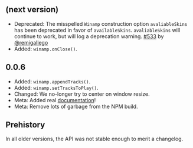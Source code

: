 ## (next version)

* Deprecated: The misspelled `Winamp` construction option `avaliableSkins` has been deprecated in favor of `availableSkins`. `avaliableSkins` will continue to work, but will log a deprecation warning. [#533](https://github.com/captbaritone/winamp2-js/pull/533) by [@remigallego](https://github.com/remigallego)
* Added: `winamp.onClose()`.

## 0.0.6

* Added: `winamp.appendTracks()`.
* Added: `winamp.setTracksToPlay()`.
* Changed: We no-longer try to center on window resize.
* Meta: Added real [documentation](./docs/usage.md)!
* Meta: Remove lots of garbage from the NPM build.

## Prehistory

In all older versions, the API was not stable enough to merit a changelog.
